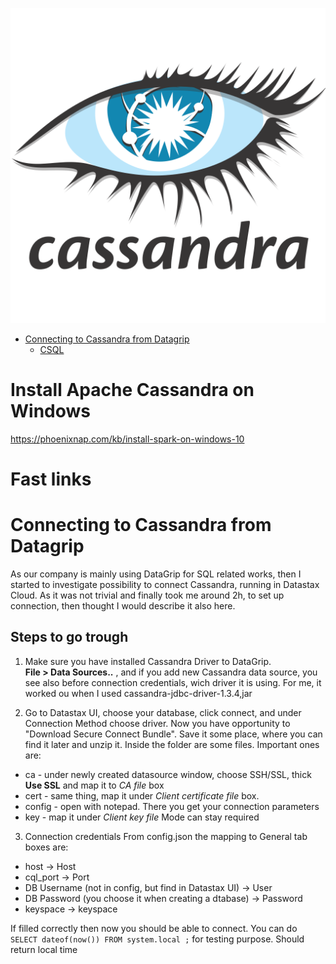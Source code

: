![](img/cassandralogo.png )

* [Connecting to Cassandra from Datagrip](#Connecting-to-Cassandra-from-Datagrip)  
   * [CSQL](#CSQL) 

# Install Apache Cassandra on Windows
https://phoenixnap.com/kb/install-spark-on-windows-10

# Fast links

# Connecting to Cassandra from Datagrip
As our company is mainly using DataGrip for SQL related works, then I started to investigate possibility
to connect Cassandra, running in Datastax Cloud. As it was not trivial and finally took me around 2h, to set up connection, then
thought I would describe it also here.

## Steps to go trough
1. Make sure you have installed Cassandra Driver to DataGrip.  
**File > Data Sources..** , and if you add new Cassandra data source, you see also before connection credentials, wich driver it is using.
For me, it worked ou when I used cassandra-jdbc-driver-1.3.4,jar 

2. Go to Datastax UI, choose your database, click connect, and under Connection Method choose driver. Now you have opportunity to "Download Secure Connect Bundle".
Save it some place, where you can find it later and unzip it. Inside the folder are some files. Important ones are:
- ca - under newly created datasource window, choose SSH/SSL, thick **Use SSL** and map it to *CA file* box
- cert - same thing, map it under *Client certificate file* box.
- config - open with notepad. There you get your connection parameters
- key - map it under *Client key file*
Mode can stay required

3. Connection credentials 
From config.json the mapping to General tab boxes are:
- host -> Host
- cql_port -> Port
- DB Username (not in config, but find in Datastax UI) -> User
- DB Password (you choose it when creating a dtabase) -> Password
- keyspace -> keyspace   

If filled correctly then now you should be able to connect.
You can do ```SELECT dateof(now()) FROM system.local ;``` for testing purpose. Should return local time
